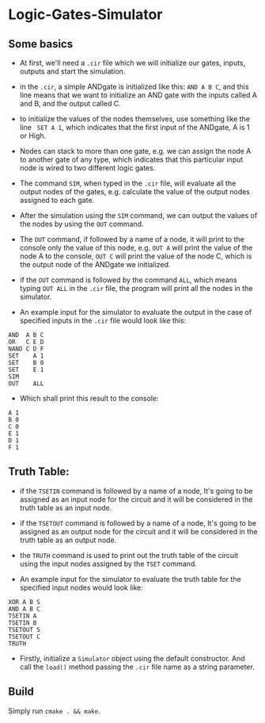 # Logic-Gates-Simulator

## Some basics
* At first, we'll need a ```.cir``` file which we will initialize our gates, inputs, outputs and start the simulation.

* in the ```.cir```, a simple ANDgate is initialized like this: ``` AND A B C ```, and this line means that we want to initialize an AND gate with the inputs called A and B, and the output called C.

* to initialize the values of the nodes themselves, use something like the line ``` SET A 1```, which indicates that the first input of the ANDgate, A is 1 or High.

* Nodes can stack to more than one gate, e.g. we can assign the node A to another gate of any type, which indicates that this particular input node is wired to two different logic gates.

* The command ```SIM```, when typed in the ```.cir``` file, will evaluate all the output nodes of the gates, e.g. calculate the value of the output nodes assigned to each gate.

* After the simulation using the ```SIM``` command, we can output the values of the nodes by using the ```OUT``` command.

* The ```OUT``` command, if followed by a name of a node, it will print to the console only the value of this node, e.g. ```OUT A``` will print the value of the node A to the console, ```OUT C``` will print the value of the node C, which is the output node of the ANDgate we initialized.

* if the ```OUT``` command is followed by the command ```ALL```, which means typing ```OUT ALL``` in the ```.cir``` file, the program will print all the nodes in the simulator.

* An example input for the simulator to evaluate the output in the case of specified inputs in the ```.cir``` file would look like this:
```
AND  A B C
OR   C E D
NAND C D F
SET    A 1
SET    B 0
SET    E 1
SIM
OUT    ALL
```
* Which shall print this result to the console:
```
A 1
B 0
C 0
E 1
D 1
F 1
```

## Truth Table:
* if the ```TSETIN``` command is followed by a name of a node, It's going to be assigned as an input node for the circuit and it will be considered in the truth table as an input node.

* if the ```TSETOUT``` command is followed by a name of a node, It's going to be assigned as an output node for the circuit and it will be considered in the truth table as an output node.

* the ```TRUTH``` command is used to print out the truth table of the circuit using the input nodes assigned by the ```TSET``` command.

* An example input for the simulator to evaluate the truth table for the specified input nodes would look like:
```
XOR A B S
AND A B C
TSETIN A
TSETIN B
TSETOUT S
TSETOUT C
TRUTH
```

* Firstly, initialize a ```Simulator``` object using the default constructor. And call the ```load()``` method passing the ```.cir``` file name as a string parameter.


## Build
Simply run ```cmake . && make```.
